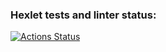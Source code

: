 ### Hexlet tests and linter status:
[![Actions Status](https://github.com/mrvdanilov/python-for-data-analysts-project-100/actions/workflows/hexlet-check.yml/badge.svg)](https://github.com/mrvdanilov/python-for-data-analysts-project-100/actions)